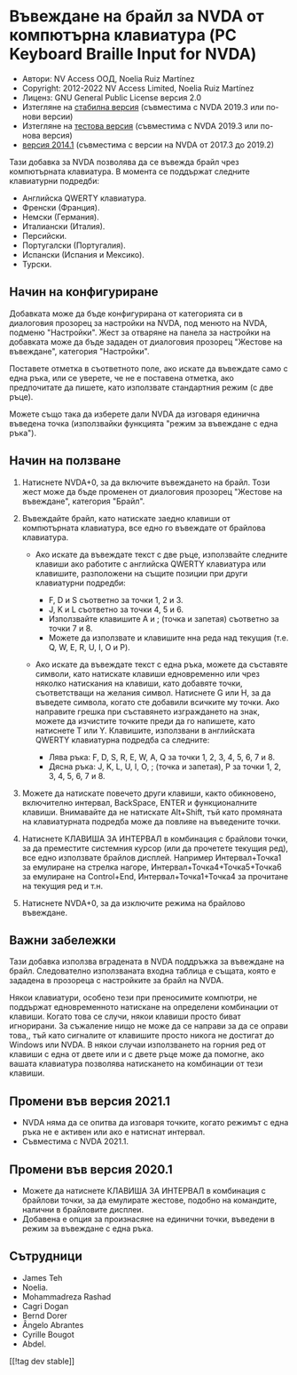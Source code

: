 # Въвеждане на брайл за NVDA от компютърна клавиатура (PC Keyboard Braille Input for NVDA) #

* Автори: NV Access ООД, Noelia Ruiz Martínez
* Copyright: 2012-2022 NV Access Limited, Noelia Ruiz Martínez
* Лиценз: GNU General Public License версия 2.0
* Изтегляне на [стабилна версия][1] (съвместима с NVDA 2019.3 или по-нови
  версии)
* Изтегляне на [тестова версия][2] (съвместима с NVDA 2019.3 или по-нова
  версия)
* [версия 2014.1][3] (съвместима с версии на NVDA от 2017.3 до 2019.2)

Тази добавка за NVDA позволява да се въвежда брайл чрез компютърната
клавиатура. В момента се поддържат следните клавиатурни подредби:

* Английска QWERTY клавиатура.
* Френски (Франция).
* Немски (Германия).
* Италиански (Италия).
* Персийски.
* Португалски (Португалия).
* Испански (Испания и Мексико).
* Турски.

## Начин на конфигуриране

Добавката може да бъде конфигурирана от категорията си в диалоговия прозорец
за настройки на NVDA, под менюто на NVDA, подменю "Настройки". Жест за
отваряне на панела за настройки на добавката може да бъде зададен от
диалоговия прозорец "Жестове на въвеждане", категория "Настройки".

Поставете отметка в съответното поле, ако искате да въвеждате само с една
ръка, или се уверете, че не е поставена отметка, ако предпочитате да пишете,
като използвате стандартния режим (с две ръце).

Можете също така да изберете дали NVDA да изговаря единична въведена точка
(използвайки функцията "режим за въвеждане с една ръка").

## Начин на ползване

1. Натиснете NVDA+0, за да включите въвеждането на брайл. Този жест може да
   бъде променен от диалоговия прозорец "Жестове на въвеждане", категория
   "Брайл".
2. Въвеждайте брайл, като натискате заедно клавиши от компютърната
   клавиатура, все едно го въвеждате от брайлова клавиатура.

	* Ако искате да въвеждате текст с две ръце, използвайте следните клавиши
	  ако работите с английска QWERTY клавиатура или клавишите, разположени на
	  същите позиции при други клавиатурни подредби:

		* F, D и S съответно за точки 1, 2 и 3.
		* J, K и L съответно за точки 4, 5 и 6.
		* Използвайте клавишите A и ; (точка и запетая) съответно за точки 7 и 8.
		* Можете да използвате и клавишите нна реда над текущия (т.е. Q, W, E, R,
		  U, I, O и P).

	* Ако искате да въвеждате текст с една ръка, можете да съставяте символи,
	  като натискате клавиши едновременно или чрез няколко натискания на
	  клавиши, като добавяте точки, съответстващи на желания символ. Натиснете
	  G или H, за да въведете символа, когато сте добавили всичките му
	  точки. Ако направите грешка при съставянето изграждането на знак, можете
	  да изчистите точките преди да го напишете, като натиснете T или
	  Y. Клавишите, използвани в английската QWERTY клавиатурна подредба са
	  следните:

		* Лява ръка: F, D, S, R, E, W, A, Q за точки 1, 2, 3, 4, 5, 6, 7 и 8.
		* Дясна ръка: J, K, L, U, I, O, ; (точка и запетая), P за точки 1, 2, 3,
		  4, 5, 6, 7 и 8.

3. Можете да натискате повечето други клавиши, както обикновено, включително
   интервал, BackSpace, ENTER и функционалните клавиши. Внимавайте да не
   натискате Alt+Shift, тъй като промяната на клавиатурната подредба може да
   повлияе на въведените точки.
4. Натиснете КЛАВИША ЗА ИНТЕРВАЛ в комбинация с брайлови точки, за да
   преместите системния курсор (или да прочетете текущия ред), все едно
   използвате брайлов дисплей. Например Интервал+Точка1 за емулиране на
   стрелка нагоре, Интервал+Точка4+Точка5+Точка6 за емулиране на
   Control+End, Интервал+Точка1+Точка4 за прочитане на текущия ред и т.н.
5. Натиснете NVDA+0, за да изключите режима на брайлово въвеждане.

## Важни забележки

Тази добавка използва вградената в NVDA поддръжка за въвеждане на
брайл. Следователно използваната входна таблица е същата, която е зададена в
прозореца с настройките за брайл на NVDA.

Някои клавиатури, особено тези при преносимите компютри, не поддържат
едновременното натискане на определени комбинации от клавиши. Когато това се
случи, някои клавиши просто биват игнорирани. За съжаление нищо не може да
се направи за да се оправи това,, тъй като сигналите от клавишите просто
никога не достигат до Windows или NVDA. В някои случаи използването на
горния ред от клавиши с една от двете или и с двете ръце може да помогне,
ако вашата клавиатура позволява натискането на комбинации от тези клавиши.

## Промени във версия 2021.1

* NVDA няма да се опитва да изговаря точките, когато режимът с една ръка не
  е активен или ако е натиснат интервал.
* Съвместима с NVDA 2021.1.

## Промени във версия 2020.1

* Можете да натиснете КЛАВИША ЗА ИНТЕРВАЛ в комбинация с брайлови точки, за
  да емулирате жестове, подобно на командите, налични в брайловите дисплеи.
* Добавена е опция за произнасяне на единични точки, въведени в режим за
  въвеждане с една ръка.

## Сътрудници

* James Teh
* Noelia.
* Mohammadreza Rashad
* Cagri Dogan
* Bernd Dorer
* Ângelo Abrantes
* Cyrille Bougot
* Abdel.


[[!tag dev stable]]

[1]: https://addons.nvda-project.org/files/get.php?file=pckbbrl

[2]: https://addons.nvda-project.org/files/get.php?file=pckbbrl-dev

[3]: https://addons.nvda-project.org/files/get.php?file=pckbbrl-o

